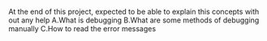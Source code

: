 At the end of this project, expected to be able to explain this concepts with out any help
A.What is debugging
B.What are some methods of debugging manually
C.How to read the error messages
